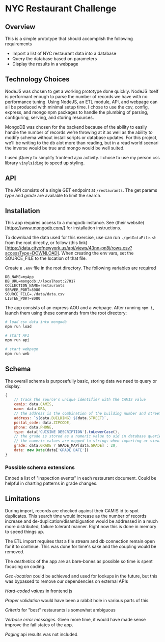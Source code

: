 # NYC Restaurant Challenge

## Overview
This is a simple prototype that should accomplish the following requirements
- Import a list of NYC restaurant data into a database
- Query the database based on parameters
- Display the results in a webpage

## Technology Choices
NodeJS was chosen to get a working prototype done quickly.  NodeJS itself is performant enough to parse the number of records we have with no performance tuning.
Using NodeJS, an ETL module, API, and webpage can all be produced with minimal setup time.  I chose to use the csv, config, express, and mongo npm packages to handle the plumbing of parsing, configuring, serving, and storing resources.

MongoDB was chosen for the backend because of the ability to easily handle the number of records we're throwing at it as well as the ability to modify schema without install scripts or database updates.  For this project, we'll be writing to the db alot more than reading, but in a read world scenari the inverse would be true and mongo would be well suited.

I used jQuery to simplify frontend ajax activity.  I chose to use my person css library `vinylsiding` to speed up styling.

## API
The API consists of a single GET endpoint at `/restaurants`.  The get params _type_ and _grade_ are available to  limit the search.

## Installation
This app requires access to a mongodb instance.  See (their website)[https://www.mongodb.com/] for installation instructions.

To download the data used for this exercise, use can run `./getDataFile.sh` from the root directly, or follow (this link)[https://data.cityofnewyork.us/api/views/43nn-pn8j/rows.csv?accessType=DOWNLOAD].  When creating the env vars, set the SOURCE_FILE to the location of that file.

Create a `.env` file in the root directory.  The following variables are required
```
DB_NAME=myApp
DB_URL=mongodb://localhost:27017
COLLECTION_NAME=restaurants
SERVER_PORT=8080
SOURCE_FILE=./data/data.csv
LISTEN_PORT=8080
```

The app consists of an express AOU and a webpage.  After running `npm i`, launch them using these commands from the root directory:
```sh
# load csv data into mongodb
npm run load
```

```sh
# start API
npm run api
```

```sh
# start webpage
npm run web
```

## Schema
The overall schema is purposefully basic, storing data we need to query or display.
```javascript
{
    // track the source's unique identifier with the CAMIS value
    camis: data.CAMIS,
    name: data.DBA,
    // the address is the combination of the building number and street.  This could be extended to be more accurate, but is limited for prototyping purposes
    address: `${data.BUILDING} ${data.STREET}`,
    postal_code: data.ZIPCODE,
    phone: data.PHONE,
    type: data['CUISINE DESCRIPTION'].toLowerCase(),
    // the grade is stored as a numeric value to aid in database queries.
    // the numeric values are mapped to strings when importing or viewing data
    grade: data.GRADE ? GRADE_MAP[data.GRADE] : 20,
    date: new Date(data['GRADE DATE'])
}
```

### Possible schema extensions
Embed a list of "inspection events" in each restaurant document.  Could be helpful in charting patterns in grade changes.

## Limitations
During import, records are checked against their CAMIS id to spot duplicates.  This search time would increase as the number of records increase and de-duplication/disambiguation would be addressed in a much more distributed, failure tolerant manner.  Right now this is done in memory to speed things up.

The ETL import requires that a file stream and db connection remain open for it to continue.  This was done for time's sake and the coupling would be removed.

The _aesthetics_ of the app are as bare-bones as possible so time is spent focusing on coding.

_Geo-location_ could be achieved and used for lookups in the future, but this was bypassed to remove our dependencies on external APIs

_Hard-coded values_ in frontend js

_Proper validation_ would have been a rabbit hole in various parts of this

_Criteria_ for "best" restaurants is somewhat ambiguous

_Verbose error messages_.  Given more time, it would have made sense improve the fail states of the app.

_Paging_ api results was not included.
